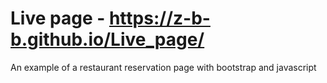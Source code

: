 # Live page - https://z-b-b.github.io/Live_page/
An example of a restaurant reservation page with bootstrap and javascript
